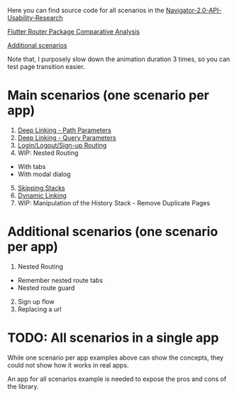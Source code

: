 Here you can find source code for all scenarios in
the [Navigator-2.0-API-Usability-Research](https://github.com/flutter/uxr/wiki/Navigator-2.0-API-Usability-Research)

[Flutter Router Package Comparative Analysis](https://github.com/flutter/uxr/blob/master/nav2-usability/comparative-analysis/README.md)

[Additional scenarios](https://github.com/flutter/uxr/issues/20)

Note that, I purposely slow down the animation duration 3 times, so you can test page transition easier.

# Main scenarios (one scenario per app)

1. [Deep Linking - Path Parameters](1-deep-linking-path-parameters)
2. [Deep Linking - Query Parameters](2-deep-linking-query-parameters)
3. [Login/Logout/Sign-up Routing](3-sign-in-routing)
4. WIP: Nested Routing

* With tabs
* With modal dialog

5. [Skipping Stacks](5-skipping-stacks)
6. [Dynamic Linking](6-dynamic-linking)
7. WIP: Manipulation of the History Stack - Remove Duplicate Pages

# Additional scenarios (one scenario per app)

1. Nested Routing

* Remember nested route tabs
* Nested route guard

2. Sign up flow
3. Replacing a url

# TODO: All scenarios in a single app

While one scenario per app examples above can show the concepts, they could not show how it works in real apps.

An app for all scenarios example is needed to expose the pros and cons of the library.